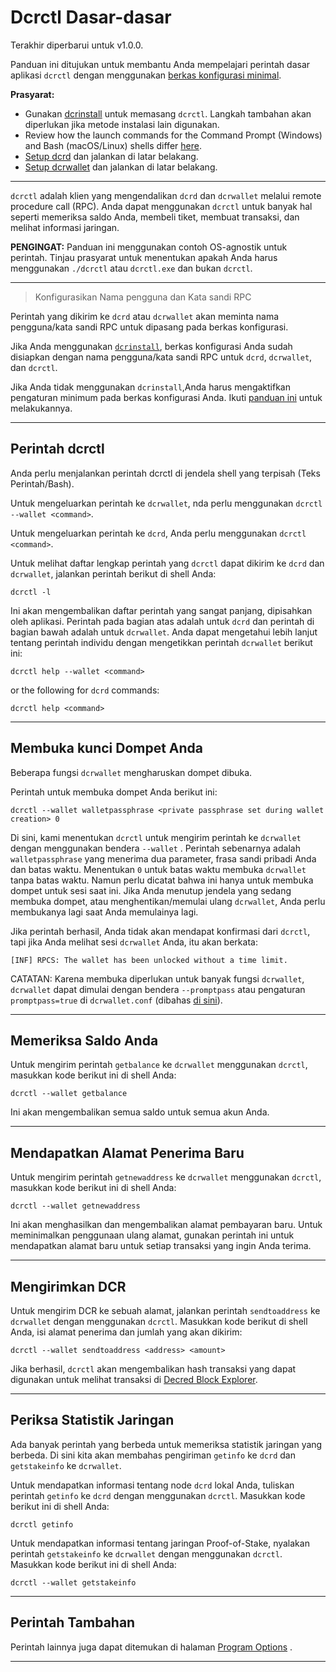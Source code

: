 # Dcrctl Dasar-dasar 

Terakhir diperbarui untuk v1.0.0.

Panduan ini ditujukan untuk membantu Anda mempelajari perintah dasar aplikasi `dcrctl` dengan menggunakan [berkas konfigurasi minimal](/advanced/manual-cli-install.md#minimum-configuration). 

**Prasyarat:**

- Gunakan [dcrinstall](/getting-started/user-guides/cli-installation.md) untuk memasang `dcrctl`. Langkah tambahan akan diperlukan jika metode instalasi lain digunakan.
- Review how the launch commands for the Command Prompt (Windows) and Bash (macOS/Linux) shells differ [here](/getting-started/cli-differences.md).
- [Setup dcrd](/getting-started/user-guides/dcrd-setup.md) dan jalankan di latar belakang.
- [Setup dcrwallet](/getting-started/user-guides/dcrwallet-setup.md) dan jalankan di latar belakang.

---

`dcrctl` adalah klien yang mengendalikan `dcrd` dan `dcrwallet` melalui remote procedure call (RPC). Anda dapat menggunakan `dcrctl` untuk banyak hal seperti memeriksa saldo Anda, membeli tiket, membuat transaksi, dan melihat informasi jaringan.

**PENGINGAT:** Panduan ini menggunakan contoh OS-agnostik untuk perintah. Tinjau prasyarat untuk menentukan apakah Anda harus menggunakan `./dcrctl` atau `dcrctl.exe` dan bukan `dcrctl`.

---

> Konfigurasikan Nama pengguna dan Kata sandi RPC

Perintah yang dikirim ke `dcrd` atau `dcrwallet` akan meminta nama pengguna/kata sandi RPC untuk dipasang pada berkas konfigurasi.

Jika Anda menggunakan [`dcrinstall`](/getting-started/user-guides/cli-installation.md), berkas konfigurasi Anda sudah disiapkan dengan nama pengguna/kata sandi RPC untuk `dcrd`, `dcrwallet`, dan `dcrctl`.

Jika Anda tidak menggunakan `dcrinstall`,Anda harus mengaktifkan pengaturan minimum pada berkas konfigurasi Anda. Ikuti [panduan ini](/advanced/manual-cli-install.md#minimum-configuration) untuk melakukannya.

---

## Perintah dcrctl

Anda perlu menjalankan perintah dcrctl di jendela shell yang terpisah (Teks Perintah/Bash).

Untuk mengeluarkan perintah ke `dcrwallet`, nda perlu menggunakan `dcrctl --wallet <command>`.

Untuk mengeluarkan perintah ke `dcrd`, Anda perlu menggunakan `dcrctl <command>`.

Untuk melihat daftar lengkap perintah yang `dcrctl` dapat dikirim ke `dcrd` dan `dcrwallet`, jalankan perintah berikut di shell Anda:

```no-highlight
dcrctl -l
```

Ini akan mengembalikan daftar perintah yang sangat panjang, dipisahkan oleh aplikasi. Perintah pada bagian atas adalah untuk `dcrd` dan perintah di bagian bawah adalah untuk `dcrwallet`. Anda dapat mengetahui lebih lanjut tentang perintah individu dengan mengetikkan perintah `dcrwallet` berikut ini:

```no-highlight
dcrctl help --wallet <command>
```

or the following for `dcrd` commands:

```no-highlight
dcrctl help <command>
```

---

## Membuka kunci Dompet Anda

Beberapa fungsi `dcrwallet` mengharuskan dompet dibuka.

Perintah untuk membuka dompet Anda berikut ini: 

```no-highlight
dcrctl --wallet walletpassphrase <private passphrase set during wallet creation> 0
```

Di sini, kami menentukan `dcrctl` untuk mengirim perintah ke `dcrwallet` dengan menggunakan bendera `--wallet` . Perintah sebenarnya adalah `walletpassphrase` yang menerima dua parameter, frasa sandi pribadi Anda dan batas waktu. Menentukan `0` untuk batas waktu membuka `dcrwallet` tanpa batas waktu. Namun perlu dicatat bahwa ini hanya untuk membuka dompet untuk sesi saat ini. Jika Anda menutup jendela yang sedang membuka dompet, atau menghentikan/memulai ulang `dcrwallet`,  Anda perlu membukanya lagi saat Anda memulainya lagi.

Jika perintah berhasil, Anda tidak akan mendapat konfirmasi dari `dcrctl`, tapi jika Anda melihat sesi `dcrwallet` Anda, itu akan berkata:

```no-highlight
[INF] RPCS: The wallet has been unlocked without a time limit.
```

CATATAN: Karena membuka diperlukan untuk banyak fungsi `dcrwallet`, `dcrwallet` dapat dimulai dengan bendera `--promptpass` atau pengaturan `promptpass=true` di `dcrwallet.conf` (dibahas [di sini](/advanced/storing-login-details.md#dcrwalletconf)).

---

## Memeriksa Saldo Anda

Untuk mengirim perintah `getbalance` ke `dcrwallet` menggunakan `dcrctl`, masukkan kode berikut ini di shell Anda:

```no-highlight
dcrctl --wallet getbalance
```

Ini akan mengembalikan semua saldo untuk semua akun Anda.

---

## Mendapatkan Alamat Penerima Baru

Untuk mengirim perintah `getnewaddress` ke `dcrwallet` menggunakan `dcrctl`, masukkan kode berikut ini di shell Anda:

```no-highlight
dcrctl --wallet getnewaddress
```

Ini akan menghasilkan dan mengembalikan alamat pembayaran baru. Untuk meminimalkan penggunaan ulang alamat, gunakan perintah ini untuk mendapatkan alamat baru untuk setiap transaksi yang ingin Anda terima.

---

## Mengirimkan DCR

Untuk mengirim DCR ke sebuah alamat, jalankan perintah `sendtoaddress` ke `dcrwallet` dengan menggunakan `dcrctl`. Masukkan kode berikut di shell Anda, isi alamat penerima dan jumlah yang akan dikirim:

```no-highlight
dcrctl --wallet sendtoaddress <address> <amount>
```

Jika berhasil, `dcrctl` akan mengembalikan hash transaksi yang dapat digunakan untuk melihat transaksi di [Decred Block Explorer](/getting-started/using-the-block-explorer.md).

---

## Periksa Statistik Jaringan

Ada banyak perintah yang berbeda untuk memeriksa statistik jaringan yang berbeda. Di sini kita akan membahas pengiriman `getinfo` ke `dcrd` dan `getstakeinfo` ke `dcrwallet`.

Untuk mendapatkan informasi tentang node `dcrd` lokal Anda, tuliskan perintah `getinfo` ke `dcrd` dengan menggunakan `dcrctl`. Masukkan kode berikut ini di shell Anda:

```no-highlight
dcrctl getinfo
```

Untuk mendapatkan informasi tentang jaringan Proof-of-Stake, nyalakan perintah `getstakeinfo` ke `dcrwallet` dengan menggunakan `dcrctl`. Masukkan kode berikut ini di shell Anda:

```no-highlight
dcrctl --wallet getstakeinfo
```

---

## Perintah Tambahan

Perintah lainnya juga dapat ditemukan di halaman [Program Options](/advanced/program-options.md) .

---
